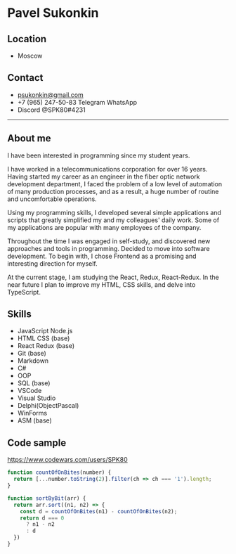 # Pavel Sukonkin

## Location

* Moscow

## Contact

* psukonkin@gmail.com
* +7 (965) 247-50-83 Telegram WhatsApp
* Discord @SPK80#4231

*********

## About me

I have been interested in programming since my student years.

I have worked in a telecommunications corporation for over 16 years.
Having started my career as an engineer in the fiber optic network development department, I faced the problem of a low level of automation of many production processes, and as a result, a huge number of routine and uncomfortable operations.

Using my programming skills, I developed several simple applications and scripts that greatly simplified my and my colleagues' daily work. Some of my applications are popular with many employees of the company.

Throughout the time I was engaged in self-study, and discovered new approaches and tools in programming.
Decided to move into software development.
To begin with, I chose Frontend as a promising and interesting direction for myself.

At the current stage, I am studying the React, Redux, React-Redux.
In the near future I plan to improve my HTML, CSS skills, and delve into TypeScript.

## Skills

* JavaScript Node.js
* HTML CSS (base)
* React Redux (base)
* Git (base)
* Markdown
* C#
* OOP
* SQL (base)
* VSCode
* Visual Studio
* Delphi(ObjectPascal)
* WinForms
* ASM (base)

## Code sample

<https://www.codewars.com/users/SPK80>

```javascript
function countOfOnBites(number) {
  return [...number.toString(2)].filter(ch => ch === '1').length;
}

function sortByBit(arr) {
  return arr.sort((n1, n2) => {
    const d = countOfOnBites(n1) - countOfOnBites(n2);
    return d === 0
      ? n1 - n2
      : d
  })
}
```
